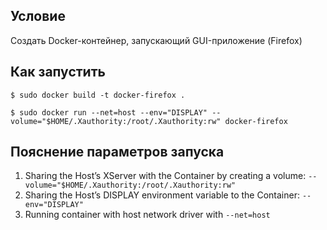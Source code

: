 ## Условие

Создать Docker-контейнер, запускающий GUI-приложение (Firefox)

## Как запустить

```
$ sudo docker build -t docker-firefox .
```

```
$ sudo docker run --net=host --env="DISPLAY" --volume="$HOME/.Xauthority:/root/.Xauthority:rw" docker-firefox
```

## Пояснение параметров запуска

1. Sharing the Host’s XServer with the Container by creating a volume: `--volume="$HOME/.Xauthority:/root/.Xauthority:rw"`
2. Sharing the Host’s DISPLAY environment variable to the Container: `--env="DISPLAY"`
3. Running container with host network driver with `--net=host`

